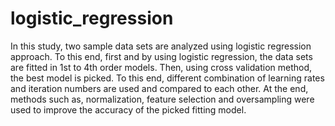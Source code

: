 # logistic_regression

In this study, two sample data sets are analyzed using logistic regression approach.
To this end, first and by using logistic regression, the data sets are
fitted in 1st to 4th order models. Then, using cross validation method, the
best model is picked. To this end, different combination of learning rates and
iteration numbers are used and compared to each other. At the end, methods
such as, normalization, feature selection and oversampling were used to
improve the accuracy of the picked fitting model.
